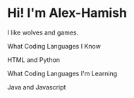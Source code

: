 # Hi! I'm Alex-Hamish

I like wolves and games.

What Coding Languages I Know

HTML and Python


What Coding Languages I'm Learning

Java and Javascript


